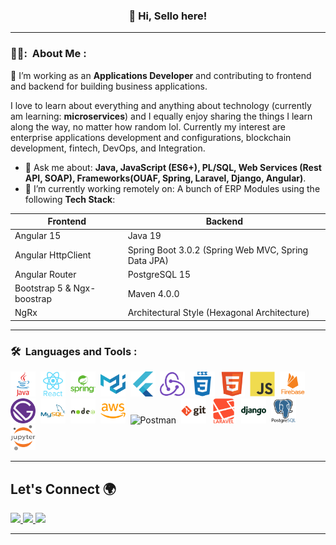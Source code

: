 <h3 align="center">👋 Hi, Sello here!</h3>

---
### 👨‍💻: &nbsp;About Me :

🌱 I’m working as an <b>Applications Developer</b> and contributing to frontend and backend for building business applications.

I love to learn about everything and anything about technology (currently am learning: <b>microservices</b>) and I equally enjoy sharing the things I learn along the way, no matter how random lol. Currently my interest are enterprise applications development and configurations, blockchain development, fintech, DevOps, and Integration.

- 💬 Ask me about: <b>Java, JavaScript (ES6+), PL/SQL, Web Services (Rest API, SOAP), Frameworks(OUAF, Spring, Laravel, Django, Angular)</b>.
- 🔭 I’m currently working remotely on: A bunch of ERP Modules using the following <b>Tech Stack</b>:
<table class="table">
  <thead>
    <tr>
      <th scope="col">Frontend</th>
      <th scope="col">Backend</th>
    </tr>
  </thead>
  <tbody>
    <tr>
      <td>Angular 15</td>
      <td>Java 19</td>
    </tr>
    <tr>
      <td>Angular HttpClient</td>
      <td>Spring Boot 3.0.2 (Spring Web MVC, Spring Data JPA)</td>
    </tr>
    <tr>
      <td>Angular Router</td>
      <td>PostgreSQL 15</td>
    </tr>
     <tr>
      <td>Bootstrap 5 & Ngx-boostrap</td>
      <td>Maven 4.0.0</td>
    </tr>
    <tr>
      <td>NgRx</td>
      <td>Architectural Style (Hexagonal Architecture)</td></tr>
  </tbody>
</table>


---

### 🛠 &nbsp;Languages and Tools :

<p>
<img src="https://github.com/devicons/devicon/blob/master/icons/java/java-original-wordmark.svg" title="Java" alt="Java" width="40" height="40"/>&nbsp;
<img src="https://github.com/devicons/devicon/blob/master/icons/react/react-original-wordmark.svg" title="React" alt="React" width="40" height="40"/>&nbsp;
<img src="https://github.com/devicons/devicon/blob/master/icons/spring/spring-original-wordmark.svg" title="Spring" alt="Spring" width="40" height="40"/>&nbsp;
<img src="https://github.com/devicons/devicon/blob/master/icons/materialui/materialui-original.svg" title="Material UI" alt="Material UI" width="40" height="40"/>&nbsp;
<img src="https://github.com/devicons/devicon/blob/master/icons/flutter/flutter-original.svg" title="Flutter" alt="Flutter" width="40" height="40"/>&nbsp;
<img src="https://github.com/devicons/devicon/blob/master/icons/redux/redux-original.svg" title="Redux" alt="Redux " width="40" height="40"/>&nbsp;
<img src="https://github.com/devicons/devicon/blob/master/icons/css3/css3-plain-wordmark.svg"  title="CSS3" alt="CSS" width="40" height="40"/>&nbsp;
<img src="https://github.com/devicons/devicon/blob/master/icons/html5/html5-original.svg" title="HTML5" alt="HTML" width="40" height="40"/>&nbsp;
<img src="https://github.com/devicons/devicon/blob/master/icons/javascript/javascript-original.svg" title="JavaScript" alt="JavaScript" width="40" height="40"/>&nbsp;
<img src="https://github.com/devicons/devicon/blob/master/icons/firebase/firebase-plain-wordmark.svg" title="Firebase" alt="Firebase" width="40" height="40"/>&nbsp;
<img src="https://github.com/devicons/devicon/blob/master/icons/gatsby/gatsby-original.svg" title="Gatsby"  alt="Gatsby" width="40" height="40"/>&nbsp;
<img src="https://github.com/devicons/devicon/blob/master/icons/mysql/mysql-original-wordmark.svg" title="MySQL"  alt="MySQL" width="40" height="40"/>&nbsp;
<img src="https://github.com/devicons/devicon/blob/master/icons/nodejs/nodejs-original-wordmark.svg" title="NodeJS" alt="NodeJS" width="40" height="40"/>&nbsp;
<img src="https://github.com/devicons/devicon/blob/master/icons/amazonwebservices/amazonwebservices-plain-wordmark.svg" title="AWS" alt="AWS" width="40" height="40"/>&nbsp;
<img src="https://www.vectorlogo.zone/logos/getpostman/getpostman-icon.svg" title="Postman"  alt="Postman" width="40" height="40"/>&nbsp;
<img src="https://github.com/devicons/devicon/blob/master/icons/git/git-original-wordmark.svg" title="Git" **alt="Git" width="40" height="40"/>&nbsp;
<img src="https://github.com/devicons/devicon/blob/master/icons/laravel/laravel-plain-wordmark.svg" title="Git" **alt="Git" width="40" height="40"/>&nbsp;
<img src="https://github.com/devicons/devicon/blob/master/icons/django/django-plain-wordmark.svg" title="Git" **alt="Git" width="40" height="40"/>&nbsp;
<img src="https://github.com/devicons/devicon/blob/master/icons/postgresql/postgresql-original-wordmark.svg" title="Git" **alt="Git" width="40" height="40"/>&nbsp;
<img src="https://github.com/devicons/devicon/blob/master/icons/jupyter/jupyter-original-wordmark.svg" title="Git" **alt="Git" width="40" height="40"/>&nbsp;
</p>

---

 ## Let's Connect :earth_africa:
<p align="left">
  <a href="mailto:hlabeli.cs@gmail.com">
    <img src="https://img.shields.io/badge/-hlabeli.cs@gmail@gmail.com-6633cc?style=flat-square&logo=Gmail&logoColor=white&link=mailto:hlabeli.cs@gmail.com" />
  </a>
<a href="https://twitter.com/HlabeliSello/?tab=follow">
    <img src="https://img.shields.io/twitter/follow/HlabeliSello?label=follow&style=social" />
</a>
<a href="https://github.com/Hlabeli/?tab=follow">
    <img src="https://img.shields.io/github/followers/Hlabeli?label=Follow&style=social" />
</a>
</p>

---
